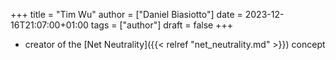 +++
title = "Tim Wu"
author = ["Daniel Biasiotto"]
date = 2023-12-16T21:07:00+01:00
tags = ["author"]
draft = false
+++

-   creator of the [Net Neutrality]({{< relref "net_neutrality.md" >}}) concept
